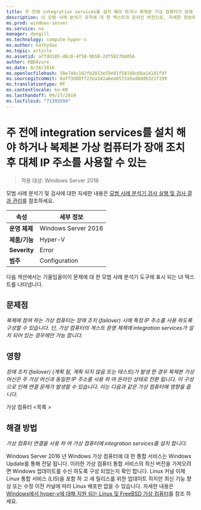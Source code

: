 ```yaml
---
title: 주 전에 integration services를 설치 해야 하거나 복제본 가상 컴퓨터가 장애 조치 후 대체 IP 주소를 사용할 수 있는
description: 이 모범 사례 분석기 규칙에 대 한 텍스트의 온라인 버전으로, 자세한 정보에 대 한 링크를 제공 합니다.
ms.prod: windows-server
ms.service: na
manager: dongill
ms.technology: compute-hyper-v
ms.author: kathydav
ms.topic: article
ms.assetid: a7fdd185-d6c8-4f58-9b58-2df5827bb056
author: KBDAzure
ms.date: 8/16/2016
ms.openlocfilehash: 58e744c182fb2013e55e91f58140c6ba14181f9f
ms.sourcegitcommit: 6aff3d88ff22ea141a6ea6572a5ad8dd6321f199
ms.translationtype: MT
ms.contentlocale: ko-KR
ms.lasthandoff: 09/27/2019
ms.locfileid: "71393594"
---
```

# <a name="integration-services-must-be-installed-before-primary-or-replica-virtual-machines-can-use-an-alternate-ip-address-after-a-failover"></a>주 전에 integration services를 설치 해야 하거나 복제본 가상 컴퓨터가 장애 조치 후 대체 IP 주소를 사용할 수 있는

>적용 대상: Windows Server 2016

모범 사례 분석기 및 검사에 대한 자세한 내용은 [모범 사례 분석기 검사 실행 및 검사 결과 관리](https://go.microsoft.com/fwlink/p/?LinkID=223177)를 참조하세요.  
  
|속성|세부 정보|  
|-|-|  
|**운영 체제**|Windows Server 2016|  
|**제품/기능**|Hyper-V|  
|**Severity**|Error|  
|**범주**|Configuration|  
  
다음 섹션에서는 기울임꼴이이 문제에 대 한 모범 사례 분석기 도구에 표시 되는 UI 텍스트를 나타냅니다.  
  
## <a name="issue"></a>문제점  
*복제에 참여 하는 가상 컴퓨터는 장애 조치 (failover) 시에 특정 IP 주소를 사용 하도록 구성할 수 있습니다. 단, 가상 컴퓨터의 게스트 운영 체제에 integration services가 설치 되어 있는 경우에만 가능 합니다.*  
  
## <a name="impact"></a>영향  
*장애 조치 (failover) (계획 됨, 계획 되지 않음 또는 테스트)가 발생 한 경우 복제본 가상 머신은 주 가상 머신과 동일한 IP 주소를 사용 하 여 온라인 상태로 전환 됩니다. 이 구성으로 인해 연결 문제가 발생할 수 있습니다. 이는 다음과 같은 가상 컴퓨터에 영향을 줍니다.*  
  
가상 컴퓨터 \<목록 >  
  
## <a name="resolution"></a>해결 방법  
*가상 컴퓨터 연결을 사용 하 여 가상 컴퓨터에 integration services를 설치 합니다.*  
  
Windows Server 2016 년 Windows 가상 컴퓨터에 대 한 통합 서비스는 Windows Update를 통해 전달 됩니다. 이러한 가상 컴퓨터 통합 서비스의 최신 버전을 가져오려면 Windows 업데이트를 수신 하도록 구성 되었는지 확인 합니다. Linux 커널 이제 Linux 통합 서비스 (LIS)을 포함 하 고 새 릴리스를 위한 업데이트 하지만 최신 기능 향상 또는 수정 이전 커널에 따라 Linux 배포판 없을 수 있습니다. 자세한 내용은 [Windows에서 hyper-v에 대해 지원 되는 Linux 및 FreeBSD 가상 컴퓨터](../Supported-Linux-and-FreeBSD-virtual-machines-for-Hyper-V-on-Windows.md)를 참조 하세요.


